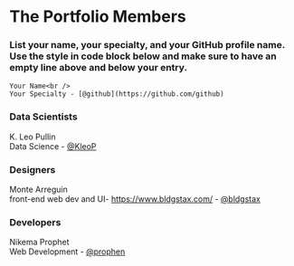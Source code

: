 # **The Portfolio** Members

### List your name, your specialty, and your GitHub profile name. Use the style in code block below and make sure to have an empty line above and below your entry.


```
Your Name<br />
Your Specialty - [@github](https://github.com/github)
```

### **Data Scientists**

K. Leo Pullin <br />
Data Science - [@KleoP](https://github.com/KleoP)

### **Designers**
Monte Arreguin<br/>
front-end web dev and UI- https://www.bldgstax.com/ - [@bldgstax](https://github.com/montearreguin)
### **Developers**

Nikema Prophet<br />
Web Development - [@prophen](https://github.com/prophen)

